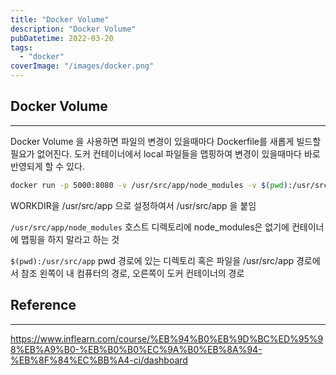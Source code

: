 ```yaml
---
title: "Docker Volume"
description: "Docker Volume"
pubDatetime: 2022-03-20
tags:
  - "docker"
coverImage: "/images/docker.png"
---
```


## Docker Volume

---

Docker Volume 을 사용하면 파일의 변경이 있을때마다 Dockerfile를 새롭게 빌드할 필요가 없어진다.
도커 컨테이너에서 local 파일들을 맵핑하여 변경이 있을때마다 바로 반영되게 할 수 있다.

```bash
docker run -p 5000:8080 -v /usr/src/app/node_modules -v $(pwd):/usr/src/app {image id}
```

WORKDIR을 /usr/src/app 으로 설정하여서 /usr/src/app 을 붙임

`/usr/src/app/node_modules` 호스트 디렉토리에 node_modules은 없기에 컨테이너에 맵핑을 하지 말라고 하는 것

`$(pwd):/usr/src/app` pwd 경로에 있는 디렉토리 혹은 파일을 /usr/src/app 경로에서 참조
왼쪽이 내 컴퓨터의 경로, 오른쪽이 도커 컨테이너의 경로

## Reference

---

https://www.inflearn.com/course/%EB%94%B0%EB%9D%BC%ED%95%98%EB%A9%B0-%EB%B0%B0%EC%9A%B0%EB%8A%94-%EB%8F%84%EC%BB%A4-ci/dashboard
